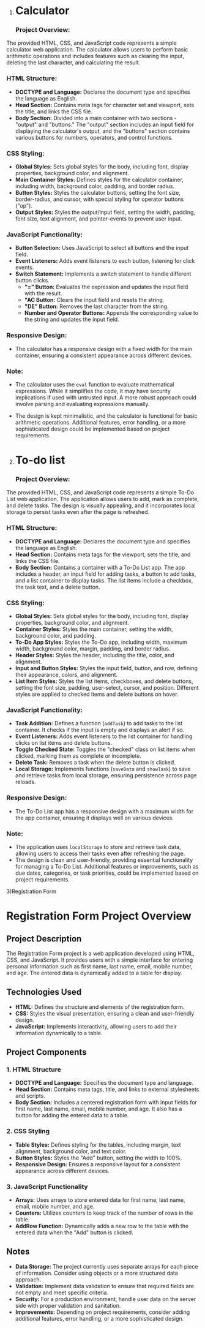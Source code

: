 1) Calculator
   ============

   ### Project Overview:

The provided HTML, CSS, and JavaScript code represents a simple calculator web application. The calculator allows users to perform basic arithmetic operations and includes features such as clearing the input, deleting the last character, and calculating the result.

### HTML Structure:

- **DOCTYPE and Language:** Declares the document type and specifies the language as English.
- **Head Section:** Contains meta tags for character set and viewport, sets the title, and links the CSS file.
- **Body Section:** Divided into a main container with two sections - "output" and "buttons." The "output" section includes an input field for displaying the calculator's output, and the "buttons" section contains various buttons for numbers, operators, and control functions.

### CSS Styling:

- **Global Styles:** Sets global styles for the body, including font, display properties, background color, and alignment.
- **Main Container Styles:** Defines styles for the calculator container, including width, background color, padding, and border radius.
- **Button Styles:** Styles the calculator buttons, setting the font size, border-radius, and cursor, with special styling for operator buttons ("op").
- **Output Styles:** Styles the output/input field, setting the width, padding, font size, text alignment, and pointer-events to prevent user input.

### JavaScript Functionality:

- **Button Selection:** Uses JavaScript to select all buttons and the input field.
- **Event Listeners:** Adds event listeners to each button, listening for click events.
- **Switch Statement:** Implements a switch statement to handle different button clicks.
  - **"=" Button:** Evaluates the expression and updates the input field with the result.
  - **"AC Button:** Clears the input field and resets the string.
  - **"DE" Button:** Removes the last character from the string.
  - **Number and Operator Buttons:** Appends the corresponding value to the string and updates the input field.

### Responsive Design:

- The calculator has a responsive design with a fixed width for the main container, ensuring a consistent appearance across different devices.

### Note:

- The calculator uses the `eval` function to evaluate mathematical expressions. While it simplifies the code, it may have security implications if used with untrusted input. A more robust approach could involve parsing and evaluating expressions manually.

- The design is kept minimalistic, and the calculator is functional for basic arithmetic operations. Additional features, error handling, or a more sophisticated design could be implemented based on project requirements.

2) To-do list
   ============
   ### Project Overview:

The provided HTML, CSS, and JavaScript code represents a simple To-Do List web application. The application allows users to add, mark as complete, and delete tasks. The design is visually appealing, and it incorporates local storage to persist tasks even after the page is refreshed.

### HTML Structure:

- **DOCTYPE and Language:** Declares the document type and specifies the language as English.
- **Head Section:** Contains meta tags for the viewport, sets the title, and links the CSS file.
- **Body Section:** Contains a container with a To-Do List app. The app includes a header, an input field for adding tasks, a button to add tasks, and a list container to display tasks. The list items include a checkbox, the task text, and a delete button.

### CSS Styling:

- **Global Styles:** Sets global styles for the body, including font, display properties, background color, and alignment.
- **Container Styles:** Styles the main container, setting the width, background color, and padding.
- **To-Do App Styles:** Styles the To-Do app, including width, maximum width, background color, margin, padding, and border radius.
- **Header Styles:** Styles the header, including the title, color, and alignment.
- **Input and Button Styles:** Styles the input field, button, and row, defining their appearance, colors, and alignment.
- **List Item Styles:** Styles the list items, checkboxes, and delete buttons, setting the font size, padding, user-select, cursor, and position. Different styles are applied to checked items and delete buttons on hover.

### JavaScript Functionality:

- **Task Addition:** Defines a function (`addTask`) to add tasks to the list container. It checks if the input is empty and displays an alert if so.
- **Event Listeners:** Adds event listeners to the list container for handling clicks on list items and delete buttons.
- **Toggle Checked State:** Toggles the "checked" class on list items when clicked, marking them as complete or incomplete.
- **Delete Task:** Removes a task when the delete button is clicked.
- **Local Storage:** Implements functions (`saveData` and `showTask`) to save and retrieve tasks from local storage, ensuring persistence across page reloads.

### Responsive Design:

- The To-Do List app has a responsive design with a maximum width for the app container, ensuring it displays well on various devices.

### Note:

- The application uses `localStorage` to store and retrieve task data, allowing users to access their tasks even after refreshing the page.
- The design is clean and user-friendly, providing essential functionality for managing a To-Do List. Additional features or improvements, such as due dates, categories, or task priorities, could be implemented based on project requirements.

3)Registration Form
# Registration Form Project Overview

## Project Description

The Registration Form project is a web application developed using HTML, CSS, and JavaScript. It provides users with a simple interface for entering personal information such as first name, last name, email, mobile number, and age. The entered data is dynamically added to a table for display.

## Technologies Used

- **HTML:** Defines the structure and elements of the registration form.
- **CSS:** Styles the visual presentation, ensuring a clean and user-friendly design.
- **JavaScript:** Implements interactivity, allowing users to add their information dynamically to a table.

## Project Components

### 1. HTML Structure

- **DOCTYPE and Language:** Specifies the document type and language.
- **Head Section:** Contains meta tags, title, and links to external stylesheets and scripts.
- **Body Section:** Includes a centered registration form with input fields for first name, last name, email, mobile number, and age. It also has a button for adding the entered data to a table.

### 2. CSS Styling

- **Table Styles:** Defines styling for the tables, including margin, text alignment, background color, and text color.
- **Button Styles:** Styles the "Add" button, setting the width to 100%.
- **Responsive Design:** Ensures a responsive layout for a consistent appearance across different devices.

### 3. JavaScript Functionality

- **Arrays:** Uses arrays to store entered data for first name, last name, email, mobile number, and age.
- **Counters:** Utilizes counters to keep track of the number of rows in the table.
- **AddRow Function:** Dynamically adds a new row to the table with the entered data when the "Add" button is clicked.

## Notes

- **Data Storage:** The project currently uses separate arrays for each piece of information. Consider using objects or a more structured data approach.
- **Validation:** Implement data validation to ensure that required fields are not empty and meet specific criteria.
- **Security:** For a production environment, handle user data on the server side with proper validation and sanitation.
- **Improvements:** Depending on project requirements, consider adding additional features, error handling, or a more sophisticated design.
